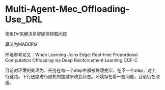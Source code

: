 # Multi-Agent-Mec_Offloading-Use_DRL
使用Drl来解决多智能体卸载问题

算法为MADDPG

环境参考论文：When Learning Joins Edge: Real-time Proportional Computation Offloading via Deep Reinforcement Learning CCF-C

目前对环境的处理为，任务在每一个step中都被处理完毕，在下一个step，对上行链路，下行链路进行随机的加减来改变状态。环境存在着一些问题，目前仍在改善。
